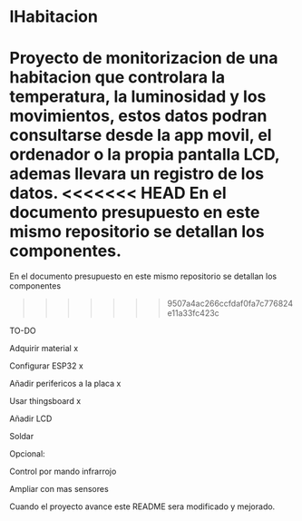 # IHabitacion
Proyecto de monitorizacion de una habitacion que controlara la temperatura, la luminosidad y los movimientos, estos datos podran consultarse desde la app movil, el ordenador o la propia pantalla LCD, ademas llevara un registro de los datos.
<<<<<<< HEAD
En el documento presupuesto en este mismo repositorio se detallan los componentes.
=======
En el documento presupuesto en este mismo repositorio se detallan los componentes
>>>>>>> 9507a4ac266ccfdaf0fa7c776824e11a33fc423c

TO-DO

Adquirir material               x

Configurar ESP32                x

Añadir perifericos a la placa   x

Usar thingsboard                x

Añadir LCD

Soldar

Opcional:

Control por mando infrarrojo

Ampliar con mas sensores


Cuando el proyecto avance este README sera modificado y mejorado.
